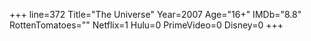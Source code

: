 +++
line=372
Title="The Universe"
Year=2007
Age="16+"
IMDb="8.8"
RottenTomatoes=""
Netflix=1
Hulu=0
PrimeVideo=0
Disney=0
+++

